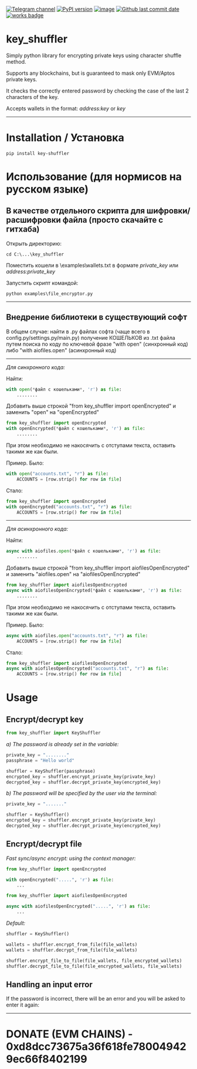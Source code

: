 [![Telegram channel](https://img.shields.io/endpoint?url=https://runkit.io/damiankrawczyk/telegram-badge/branches/master?url=https://t.me/cryptogovnozavod)](https://t.me/cryptogovnozavod)
[![PyPI version](https://badge.fury.io/py/key_shuffler.svg)](https://badge.fury.io/py/key_shuffler)
[![image](https://img.shields.io/pypi/pyversions/key_shuffler.svg)](https://pypi.org/project/key_shuffler/)
[![Github last commit date](https://img.shields.io/github/last-commit/indicatedl/key_shuffler.svg?label=Updated&logo=github&cacheSeconds=600)](https://github.com/indicatedl/key_shuffler/commits)
[![works badge](https://cdn.jsdelivr.net/gh/nikku/works-on-my-machine@v0.2.0/badge.svg)](https://github.com/nikku/works-on-my-machine)  

# key_shuffler

Simply python library for encrypting private keys using character shuffle method.

Supports any blockchains, but is guaranteed to mask only EVM/Aptos private keys.

It checks the correctly entered password by checking the case of the last 2 characters of the key.

Accepts wallets in the format: _address:key_ or _key_

---

# Installation / Установка
```
pip install key-shuffler
```

# Использование (для нормисов на русском языке)

## В качестве отдельного скрипта для шифровки/расшифровки файла (просто скачайте с гитхаба)

Открыть директорию:
```
cd C:\...\key_shuffler
```
Поместить кошели в \examples\wallets.txt в формате _private_key_ или _address:private_key_

Запустить скрипт командой:
```
python examples\file_encryptor.py
```
---

## Внедрение библиотеки в существующий софт

В общем случае: найти в .py файлах софта (чаще всего в config.py/settings.py/main.py) получение КОШЕЛЬКОВ из .txt файла путем поиска по коду по ключевой фразе "with open" (синхронный код) либо "with aiofiles.open" (асинхронный код)

---
_Для синхронного кода:_

Найти:
```python
with open(*файл с кошельками*, 'r') as file:
    ........
```
Добавить выше строкой "from key_shuffler import openEncrypted" и заменить "open" на "openEncrypted"
```python
from key_shuffler import openEncrypted
with openEncrypted(*файл с кошельками*, 'r') as file:
    ........
```
При этом необходимо не накосячить с отступами текста, оставить такими же как были.

Пример. Было:
```python
with open("accounts.txt", "r") as file:
    ACCOUNTS = [row.strip() for row in file]
```
Стало:
```python
from key_shuffler import openEncrypted
with openEncrypted("accounts.txt", "r") as file:
    ACCOUNTS = [row.strip() for row in file]
```
---
_Для асинхронного кода:_

Найти:
```python
async with aiofiles.open(*файл с кошельками*, 'r') as file:
    ........
```
Добавить выше строкой "from key_shuffler import aiofilesOpenEncrypted" и заменить "aiofiles.open" на "aiofilesOpenEncrypted"
```python
from key_shuffler import aiofilesOpenEncrypted
async with aiofilesOpenEncrypted(*файл с кошельками*, 'r') as file:
    ........
```
При этом необходимо не накосячить с отступами текста, оставить такими же как были.

Пример. Было:
```python
async with aiofiles.open("accounts.txt", "r") as file:
    ACCOUNTS = [row.strip() for row in file]
```
Стало:
```python
from key_shuffler import aiofilesOpenEncrypted
async with aiofilesOpenEncrypted("accounts.txt", "r") as file:
    ACCOUNTS = [row.strip() for row in file]
```
# Usage

## Encrypt/decrypt key
```python
from key_shuffler import KeyShuffler
```
_a) The password is already set in the variable:_
```python
private_key = "........"
passphrase = "Hello world" 

shuffler = KeyShuffler(passphrase)
encrypted_key = shuffler.encrypt_private_key(private_key)
decrypted_key = shuffler.decrypt_private_key(encrypted_key)
```

_b) The password will be specified by the user via the terminal:_
```python
private_key = "......."

shuffler = KeyShuffler()
encrypted_key = shuffler.encrypt_private_key(private_key)
decrypted_key = shuffler.decrypt_private_key(encrypted_key)
```

## Encrypt/decrypt file
_Fast sync/async encrypt: using the context manager:_
```python
from key_shuffler import openEncrypted

with openEncrypted(".....", 'r') as file:
    ...
```

```python
from key_shuffler import aiofilesOpenEncrypted

async with aiofilesOpenEncrypted(".....", 'r') as file:
    ...
```

_Default:_
```python
shuffler = KeyShuffler()

wallets = shuffler.encrypt_from_file(file_wallets)
wallets = shuffler.decrypt_from_file(file_wallets)

shuffler.encrypt_file_to_file(file_wallets, file_encrypted_wallets)
shuffler.decrypt_file_to_file(file_encrypted_wallets, file_wallets)

```

## Handling an input error
If the password is incorrect, there will be an error and you will be asked to enter it again:

---


# DONATE (EVM CHAINS) - 0xd8dcc73675a36f618fe780049429ec66f8402199

